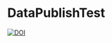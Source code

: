 # DataPublishTest
[![DOI](https://zenodo.org/badge/295092084.svg)](https://zenodo.org/badge/latestdoi/295092084)
